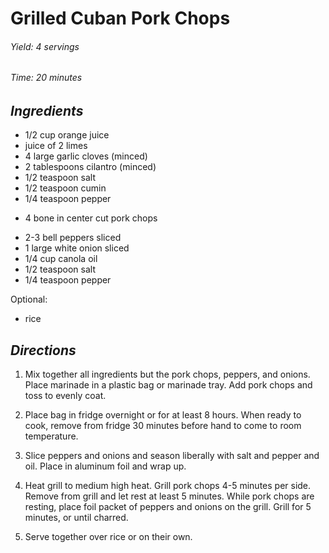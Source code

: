 # Grilled Cuban Pork Chops

######  Yield: 4 servings
######  Time:  20 minutes

##  *Ingredients*
- 1/2 cup orange juice
- juice of 2 limes
- 4 large garlic cloves (minced)
- 2 tablespoons cilantro (minced)
- 1/2 teaspoon salt
- 1/2 teaspoon cumin
- 1/4 teaspoon pepper
<!--  -->
- 4 bone in center cut pork chops
<!--  -->
- 2-3 bell peppers sliced
- 1 large white onion sliced
- 1/4 cup canola oil
- 1/2 teaspoon salt
- 1/4 teaspoon pepper

Optional:
- rice


##  *Directions*
1. Mix together all ingredients but the pork chops, peppers, and onions. Place marinade in a plastic bag or marinade tray. Add pork chops and toss to evenly coat.

2. Place bag in fridge overnight or for at least 8 hours. When ready to cook, remove from fridge 30 minutes before hand to come to room temperature.

3. Slice peppers and onions and season liberally with salt and pepper and oil. Place in aluminum foil and wrap up.

4. Heat grill to medium high heat. Grill pork chops 4-5 minutes per side. Remove from grill and let rest at least 5 minutes. While pork chops are resting, place foil packet of peppers and onions on the grill. Grill for 5 minutes, or until charred.

5. Serve together over rice or on their own.
